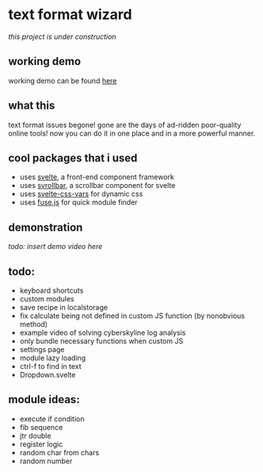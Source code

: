 # text format wizard

*this project is under construction*

## working demo

working demo can be found [here](https://quasar.name/text-format-wizard/)

## what this

text format issues begone!
gone are the days of ad-ridden poor-quality online tools! now you can do it in one place and in a more powerful manner.

## cool packages that i used

- uses [svelte](https://svelte.dev/), a front-end component framework
- uses [svrollbar](https://github.com/daylilyfield/svrollbar), a scrollbar component for svelte
- uses [svelte-css-vars](https://github.com/kaisermann/svelte-css-vars) for dynamic css
- uses [fuse.js](https://fusejs.io/) for quick module finder

## demonstration

*todo: insert demo video here*

## todo:

- keyboard shortcuts
- custom modules
- save recipe in localstorage
- fix calculate being not defined in custom JS function (by nonobvious method)
- example video of solving cyberskyline log analysis
- only bundle necessary functions when custom JS
- settings page
- module lazy loading
- ctrl-f to find in text
- Dropdown.svelte

## module ideas:
- execute if condition
- fib sequence
- jtr double
- register logic
- random char from chars
- random number

